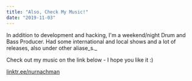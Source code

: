 ```yaml
---
title: "Also, Check My Music!"
date: "2019-11-03"
---
```


In addition to development and hacking, I'm a weekend/night Drum and Bass Producer. Had some international and local shows and a lot of releases, also under other aliase_s._

Check out my music on the link below - I hope you like it :)

[linktr.ee/nurnachman](http://linktr.ee/nurnachman)
